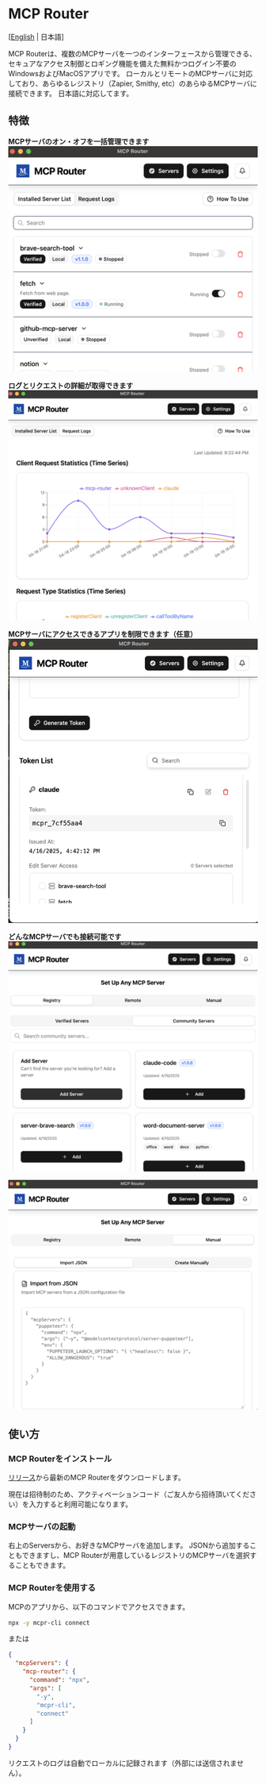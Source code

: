 # MCP Router

[[English](README.md) | 日本語]

MCP Routerは、複数のMCPサーバを一つのインターフェースから管理できる、セキュアなアクセス制御とロギング機能を備えた無料かつログイン不要のWindowsおよびMacOSアプリです。
ローカルとリモートのMCPサーバに対応しており、あらゆるレジストリ（Zapier, Smithy, etc）のあらゆるMCPサーバに接続できます。
日本語に対応してます。

## 特徴
**MCPサーバのオン・オフを一括管理できます**
![](/static/img/readme/toggle.png)

**ログとリクエストの詳細が取得できます**
![](/static/img/readme/stats.png)

**MCPサーバにアクセスできるアプリを制限できます（任意）**
![](/static/img/readme/token.png)

**どんなMCPサーバでも接続可能です**
![](/static/img/readme/add-mcp.png)

![](/static/img/readme/add-mcp-manual.png)

## 使い方

### MCP Routerをインストール
[リリース](https://github.com/mcp-router/mcp-router/releases)から最新のMCP Routerをダウンロードします。

現在は招待制のため、アクティベーションコード（ご友人から招待頂いてください）を入力すると利用可能になります。

### MCPサーバの起動
右上のServersから、お好きなMCPサーバを追加します。
JSONから追加することもできますし、MCP Routerが用意しているレジストリのMCPサーバを選択することもできます。

### MCP Routerを使用する
MCPのアプリから、以下のコマンドでアクセスできます。

```bash
npx -y mcpr-cli connect
```
または
```json
{
  "mcpServers": {
    "mcp-router": {
      "command": "npx",
      "args": [
        "-y",
        "mcpr-cli",
        "connect"
      ]
    }
  }
}
```

リクエストのログは自動でローカルに記録されます（外部には送信されません）。

